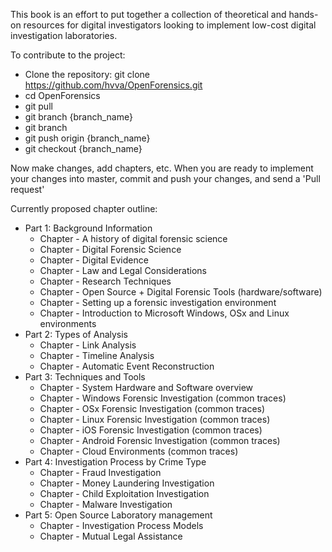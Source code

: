 This book is an effort to put together a collection of theoretical and hands-on resources for digital investigators looking to implement low-cost digital investigation laboratories.

To contribute to the project:
- Clone the repository: git clone https://github.com/hvva/OpenForensics.git
- cd OpenForensics
- git pull
- git branch {branch_name}
- git branch
- git push origin {branch_name}
- git checkout {branch_name}

Now make changes, add chapters, etc. When you are ready to implement your changes into master, commit and push your changes, and send a 'Pull request'

Currently proposed chapter outline:
* Part 1: Background Information
  * Chapter - A history of digital forensic science
  * Chapter - Digital Forensic Science
  * Chapter - Digital Evidence
  * Chapter - Law and Legal Considerations
  * Chapter - Research Techniques
  * Chapter - Open Source + Digital Forensic Tools (hardware/software)
  * Chapter - Setting up a forensic investigation environment
  * Chapter - Introduction to Microsoft Windows, OSx and Linux environments
* Part 2: Types of Analysis
  * Chapter - Link Analysis
  * Chapter - Timeline Analysis
  * Chapter - Automatic Event Reconstruction
* Part 3: Techniques and Tools
  * Chapter - System Hardware and Software overview
  * Chapter - Windows Forensic Investigation (common traces)
  * Chapter - OSx Forensic Investigation (common traces)
  * Chapter - Linux Forensic Investigation (common traces)
  * Chapter - iOS Forensic Investigation (common traces)
  * Chapter - Android Forensic Investigation (common traces)
  * Chapter - Cloud Environments (common traces)
* Part 4: Investigation Process by Crime Type
  * Chapter - Fraud Investigation
  * Chapter - Money Laundering Investigation
  * Chapter - Child Exploitation Investigation
  * Chapter - Malware Investigation
* Part 5: Open Source Laboratory management
  * Chapter - Investigation Process Models
  * Chapter - Mutual Legal Assistance
